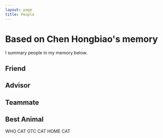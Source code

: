 ```yaml
---
layout: page
title: People
---
```


# Based on Chen Hongbiao's memory

I summary people in my memory below.

## Friend


## Advisor


## Teammate


## Best Animal

WHO CAT
GTC CAT
HOME CAT